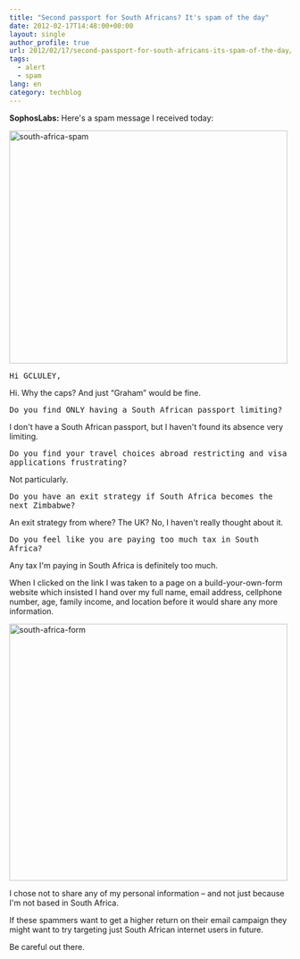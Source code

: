 ```yaml
---
title: "Second passport for South Africans? It's spam of the day"
date: 2012-02-17T14:48:00+00:00
layout: single
author_profile: true
url: 2012/02/17/second-passport-for-south-africans-its-spam-of-the-day/
tags:
  - alert
  - spam
lang: en
category: techblog
---
```

**SophosLabs:** Here's a spam message I received today: 

[<img title="south-africa-spam" border="0" alt="south-africa-spam" src="http://lh3.ggpht.com/-QPxCCplH1eo/Tz5hpOxA90I/AAAAAAAAE18/i9qHyjXG6AM/south-africa-spam_thumb%25255B2%25255D.jpg?imgmax=800" width="498" height="417" />](http://lh4.ggpht.com/-1196lZI2rTE/Tz5hh_VOeoI/AAAAAAAAE10/rjao42HY-gw/s1600-h/south-africa-spam%25255B4%25255D.jpg) 

<tt>Hi GCLULEY,</tt>

Hi. Why the caps? And just “Graham” would be fine. 

<tt>Do you find ONLY having a South African passport limiting?</tt>

I don't have a South African passport, but I haven't found its absence very limiting. 

<tt>Do you find your travel choices abroad restricting and visa applications frustrating?</tt>

Not particularly. 

<tt>Do you have an exit strategy if South Africa becomes the next Zimbabwe?</tt>

An exit strategy from where? The UK? No, I haven't really thought about it. 

<tt>Do you feel like you are paying too much tax in South Africa?</tt>

Any tax I'm paying in South Africa is definitely too much. 

When I clicked on the link I was taken to a page on a build-your-own-form website which insisted I hand over my full name, email address, cellphone number, age, family income, and location before it would share any more information. 

[<img title="south-africa-form" border="0" alt="south-africa-form" src="http://lh4.ggpht.com/-bxjbH9qRF74/Tz5hwpWvSfI/AAAAAAAAE2M/qhu9rGxSv9s/south-africa-form_thumb%25255B2%25255D.jpg?imgmax=800" width="498" height="460" />](http://lh3.ggpht.com/-StVuVN1w4IQ/Tz5hsd2v0DI/AAAAAAAAE2E/UlxERL7RwSo/s1600-h/south-africa-form%25255B4%25255D.jpg) 

I chose not to share any of my personal information – and not just because I'm not based in South Africa. 

If these spammers want to get a higher return on their email campaign they might want to try targeting just South African internet users in future. 

Be careful out there.